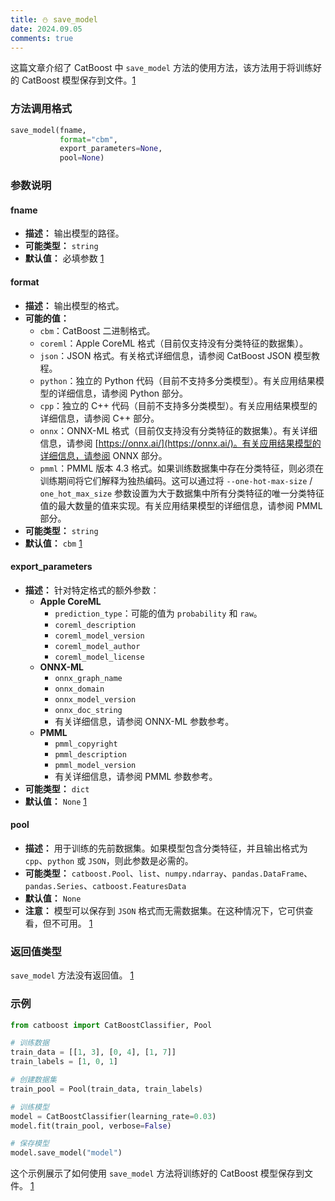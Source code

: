 ```yaml
---
title: ⛄ save_model
date: 2024.09.05
comments: true
---
```


这篇文章介绍了 CatBoost 中 `save_model` 方法的使用方法，该方法用于将训练好的 CatBoost 模型保存到文件。[1](https://catboost.ai/en/docs/concepts/python-reference_catboost_save_model)

### 方法调用格式

```python
save_model(fname,
           format="cbm",
           export_parameters=None,
           pool=None)
```

### 参数说明

#### fname

* **描述：** 输出模型的路径。
* **可能类型：** `string`
* **默认值：** 必填参数 [1](https://catboost.ai/en/docs/concepts/python-reference_catboost_save_model)

#### format

* **描述：** 输出模型的格式。
* **可能的值：**
  * `cbm`：CatBoost 二进制格式。
  * `coreml`：Apple CoreML 格式（目前仅支持没有分类特征的数据集）。
  * `json`：JSON 格式。有关格式详细信息，请参阅 CatBoost JSON 模型教程。
  * `python`：独立的 Python 代码（目前不支持多分类模型）。有关应用结果模型的详细信息，请参阅 Python 部分。
  * `cpp`：独立的 C++ 代码（目前不支持多分类模型）。有关应用结果模型的详细信息，请参阅 C++ 部分。
  * `onnx`：ONNX-ML 格式（目前仅支持没有分类特征的数据集）。有关详细信息，请参阅 [https://onnx.ai/](https://onnx.ai/)。有关应用结果模型的详细信息，请参阅 ONNX 部分。
  * `pmml`：PMML 版本 4.3 格式。如果训练数据集中存在分类特征，则必须在训练期间将它们解释为独热编码。这可以通过将 `--one-hot-max-size` / `one_hot_max_size` 参数设置为大于数据集中所有分类特征的唯一分类特征值的最大数量的值来实现。有关应用结果模型的详细信息，请参阅 PMML 部分。
* **可能类型：** `string`
* **默认值：** `cbm` [1](https://catboost.ai/en/docs/concepts/python-reference_catboost_save_model)

#### export_parameters

* **描述：** 针对特定格式的额外参数：
  * **Apple CoreML**
    * `prediction_type`：可能的值为 `probability` 和 `raw`。
    * `coreml_description`
    * `coreml_model_version`
    * `coreml_model_author`
    * `coreml_model_license`
  * **ONNX-ML**
    * `onnx_graph_name`
    * `onnx_domain`
    * `onnx_model_version`
    * `onnx_doc_string`
    * 有关详细信息，请参阅 ONNX-ML 参数参考。
  * **PMML**
    * `pmml_copyright`
    * `pmml_description`
    * `pmml_model_version`
    * 有关详细信息，请参阅 PMML 参数参考。
* **可能类型：** `dict`
* **默认值：** `None` [1](https://catboost.ai/en/docs/concepts/python-reference_catboost_save_model)

#### pool

* **描述：** 用于训练的先前数据集。如果模型包含分类特征，并且输出格式为 `cpp`、`python` 或 `JSON`，则此参数是必需的。
* **可能类型：** `catboost.Pool`、`list`、`numpy.ndarray`、`pandas.DataFrame`、`pandas.Series`、`catboost.FeaturesData`
* **默认值：** `None`
* **注意：** 模型可以保存到 `JSON` 格式而无需数据集。在这种情况下，它可供查看，但不可用。 [1](https://catboost.ai/en/docs/concepts/python-reference_catboost_save_model)

### 返回值类型

`save_model` 方法没有返回值。 [1](https://catboost.ai/en/docs/concepts/python-reference_catboost_save_model)

### 示例

```python
from catboost import CatBoostClassifier, Pool

# 训练数据
train_data = [[1, 3], [0, 4], [1, 7]]
train_labels = [1, 0, 1]

# 创建数据集
train_pool = Pool(train_data, train_labels)

# 训练模型
model = CatBoostClassifier(learning_rate=0.03)
model.fit(train_pool, verbose=False)

# 保存模型
model.save_model("model")
```

这个示例展示了如何使用 `save_model` 方法将训练好的 CatBoost 模型保存到文件。 [1](https://catboost.ai/en/docs/concepts/python-reference_catboost_save_model)